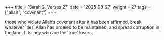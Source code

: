 +++
title = 'Surah 2, Verses 27'
date = '2025-08-27'
weight = 27
tags = ["allah", "covenant"]
+++

those who violate Allah’s covenant after it has been affirmed, break whatever ˹ties˺ Allah has ordered to be maintained, and spread corruption in the land. It is they who are the ˹true˺ losers.
